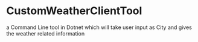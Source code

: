 # CustomWeatherClientTool
a Command Line tool in Dotnet which will take user input as City and gives the weather related information 
